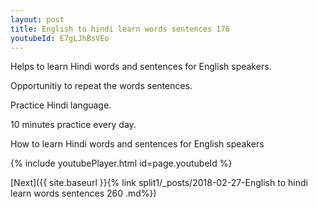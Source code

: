 ```yaml
---
layout: post
title: English to hindi learn words sentences 176 
youtubeId: E7gLJhBsVEo
---
```

 
 
Helps to learn Hindi words and sentences for English speakers.

Opportunitiy to repeat the words sentences. 

Practice Hindi language. 
 
10 minutes practice every day. 
 
How to learn Hindi words and sentences for English speakers 
 
{% include youtubePlayer.html id=page.youtubeId %}
 
 
[Next]({{ site.baseurl }}{% link  split1/_posts/2018-02-27-English to hindi learn words sentences 260 .md%})
 
